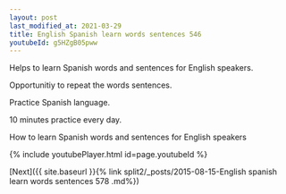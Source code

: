 ```yaml
---
layout: post
last_modified_at: 2021-03-29
title: English Spanish learn words sentences 546 
youtubeId: g5HZgB05pww
---
```

 
 
Helps to learn Spanish words and sentences for English speakers.

Opportunitiy to repeat the words sentences. 

Practice Spanish language. 
 
10 minutes practice every day. 
 
How to learn Spanish words and sentences for English speakers 
 
{% include youtubePlayer.html id=page.youtubeId %}
 
 
[Next]({{ site.baseurl }}{% link  split2/_posts/2015-08-15-English spanish learn words sentences 578 .md%})
 
